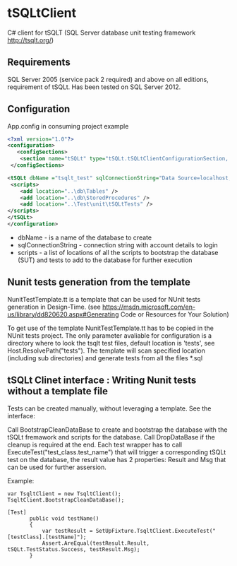 # tSQLtClient
C# client for tSQLT (SQL Server database unit testing framework http://tsqlt.org/)

## Requirements
SQL Server 2005 (service pack 2 required) and above on all editions, requirement of tSQLt. 
Has been tested on SQL Server 2012.

## Configuration
App.config in consuming project example
```xml
<?xml version="1.0"?>
<configuration>
   <configSections>
    <section name="tSQLt" type="tSQLt.tSQLtClientConfigurationSection, tSQLt"/>
 </configSections>

<tSQLt dbName ="tsqlt_test" sqlConnectionString="Data Source=localhost; User ID=sa; Password=sa;">
 <scripts>
    <add location="..\db\Tables" />
    <add location="..\db\StoredProcedures" />
    <add location="..\Test\unit\tSQLtTests" />
</scripts>
</tSQLt>
</configuration>
```
 - dbName - is a name of the database to create
 - sqlConnectionString - connection string with account details to login
 - scripts - a list of locations of all the scripts to bootstrap the database (SUT) and tests to add to the database for further execution
 
 ## Nunit tests generation from the template
 NunitTestTemplate.tt is a template that can be used for NUnit tests generation in Design-Time.
 (see https://msdn.microsoft.com/en-us/library/dd820620.aspx#Generating Code or Resources for Your Solution)
 
 To get use of the template NunitTestTemplate.tt has to be copied in the NUnit tests project.
 The only parameter avaliable for configuration is a directory where to look the tsqlt test files, default location is 'tests', see Host.ResolvePath("tests").
 The template will scan specified location (including sub directories) and generate tests from all the files *.sql
 
 ## tSQLt Clinet interface : Writing Nunit tests without a template file
 Tests can be created manually, without leveraging a template. See the interface:
 
 Call BootstrapCleanDataBase to create and bootstrap the database with the tSQLt fremawork and scripts for the database.
 Call DropDataBase if the cleanup is required at the end.
 Each test wrapper has to call ExecuteTest("test_class.test_name") that will trigger a corresponding tSQLt test on the database, the result value has 2 properties: Result and Msg that can be used for further assersion.
 
 Example:
 
 ```
 var TsqltClient = new TsqltClient();
 TsqltClient.BootstrapCleanDataBase();
 
 [Test]
		public void testName()
		{
			var testResult = SetUpFixture.TsqltClient.ExecuteTest("[testClass].[testName]");
			Assert.AreEqual(testResult.Result, tSQLt.TestStatus.Success, testResult.Msg);
		}
 ```
 
